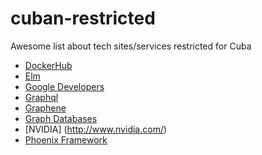 # cuban-restricted
Awesome list about tech sites/services restricted for Cuba


* [DockerHub](https://hub.docker.com/)
* [Elm](http://elm-lang.org)
* [Google Developers](https://developers.google.com/)
* [Graphql](https://graphql.org/)
* [Graphene](http://graphene-python.org)
* [Graph Databases](https://graphdatabases.com)
* [NVIDIA] (http://www.nvidia.com/)
* [Phoenix Framework](https://www.phoenixframework.org/)

